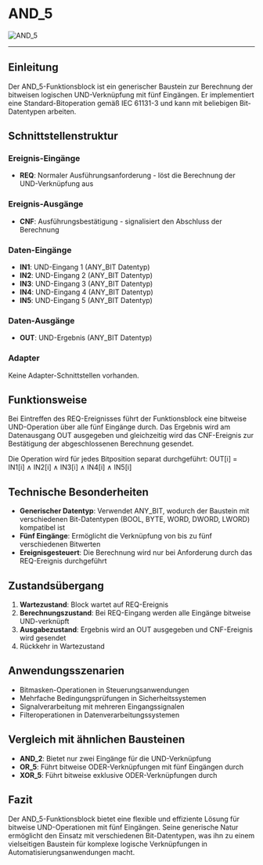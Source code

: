 # AND_5

![AND_5](https://user-images.githubusercontent.com/116869307/214143938-1327eafa-96be-4137-8e06-2ba9a8d6c92e.png)

* * * * * * * * * *

## Einleitung
Der AND_5-Funktionsblock ist ein generischer Baustein zur Berechnung der bitweisen logischen UND-Verknüpfung mit fünf Eingängen. Er implementiert eine Standard-Bitoperation gemäß IEC 61131-3 und kann mit beliebigen Bit-Datentypen arbeiten.

## Schnittstellenstruktur

### **Ereignis-Eingänge**
- **REQ**: Normaler Ausführungsanforderung - löst die Berechnung der UND-Verknüpfung aus

### **Ereignis-Ausgänge**
- **CNF**: Ausführungsbestätigung - signalisiert den Abschluss der Berechnung

### **Daten-Eingänge**
- **IN1**: UND-Eingang 1 (ANY_BIT Datentyp)
- **IN2**: UND-Eingang 2 (ANY_BIT Datentyp)
- **IN3**: UND-Eingang 3 (ANY_BIT Datentyp)
- **IN4**: UND-Eingang 4 (ANY_BIT Datentyp)
- **IN5**: UND-Eingang 5 (ANY_BIT Datentyp)

### **Daten-Ausgänge**
- **OUT**: UND-Ergebnis (ANY_BIT Datentyp)

### **Adapter**
Keine Adapter-Schnittstellen vorhanden.

## Funktionsweise
Bei Eintreffen des REQ-Ereignisses führt der Funktionsblock eine bitweise UND-Operation über alle fünf Eingänge durch. Das Ergebnis wird am Datenausgang OUT ausgegeben und gleichzeitig wird das CNF-Ereignis zur Bestätigung der abgeschlossenen Berechnung gesendet.

Die Operation wird für jedes Bitposition separat durchgeführt:
OUT[i] = IN1[i] ∧ IN2[i] ∧ IN3[i] ∧ IN4[i] ∧ IN5[i]

## Technische Besonderheiten
- **Generischer Datentyp**: Verwendet ANY_BIT, wodurch der Baustein mit verschiedenen Bit-Datentypen (BOOL, BYTE, WORD, DWORD, LWORD) kompatibel ist
- **Fünf Eingänge**: Ermöglicht die Verknüpfung von bis zu fünf verschiedenen Bitwerten
- **Ereignisgesteuert**: Die Berechnung wird nur bei Anforderung durch das REQ-Ereignis durchgeführt

## Zustandsübergang
1. **Wartezustand**: Block wartet auf REQ-Ereignis
2. **Berechnungszustand**: Bei REQ-Eingang werden alle Eingänge bitweise UND-verknüpft
3. **Ausgabezustand**: Ergebnis wird an OUT ausgegeben und CNF-Ereignis wird gesendet
4. Rückkehr in Wartezustand

## Anwendungsszenarien
- Bitmasken-Operationen in Steuerungsanwendungen
- Mehrfache Bedingungsprüfungen in Sicherheitssystemen
- Signalverarbeitung mit mehreren Eingangssignalen
- Filteroperationen in Datenverarbeitungssystemen

## Vergleich mit ähnlichen Bausteinen
- **AND_2**: Bietet nur zwei Eingänge für die UND-Verknüpfung
- **OR_5**: Führt bitweise ODER-Verknüpfungen mit fünf Eingängen durch
- **XOR_5**: Führt bitweise exklusive ODER-Verknüpfungen durch

## Fazit
Der AND_5-Funktionsblock bietet eine flexible und effiziente Lösung für bitweise UND-Operationen mit fünf Eingängen. Seine generische Natur ermöglicht den Einsatz mit verschiedenen Bit-Datentypen, was ihn zu einem vielseitigen Baustein für komplexe logische Verknüpfungen in Automatisierungsanwendungen macht.
